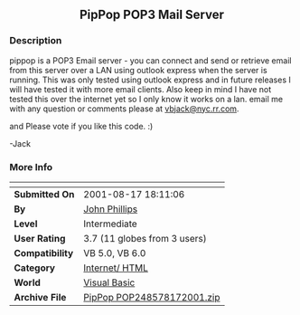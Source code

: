 ﻿<div align="center">

## PipPop POP3 Mail Server


</div>

### Description

pippop is a POP3 Email server - you can connect and send or retrieve email from this server over a LAN using outlook express when the server is running. This was only tested using outlook express and in future releases I will have tested it with more email clients. Also keep in mind I have not tested this over the internet yet so I only know it works on a lan. email me with any question or comments please at vbjack@nyc.rr.com.

and Please vote if you like this code. :)

-Jack
 
### More Info
 


<span>             |<span>
---                |---
**Submitted On**   |2001-08-17 18:11:06
**By**             |[John Phillips](https://github.com/Planet-Source-Code/PSCIndex/blob/master/ByAuthor/john-phillips.md)
**Level**          |Intermediate
**User Rating**    |3.7 (11 globes from 3 users)
**Compatibility**  |VB 5\.0, VB 6\.0
**Category**       |[Internet/ HTML](https://github.com/Planet-Source-Code/PSCIndex/blob/master/ByCategory/internet-html__1-34.md)
**World**          |[Visual Basic](https://github.com/Planet-Source-Code/PSCIndex/blob/master/ByWorld/visual-basic.md)
**Archive File**   |[PipPop POP248578172001\.zip](https://github.com/Planet-Source-Code/john-phillips-pippop-pop3-mail-server__1-26318/archive/master.zip)








